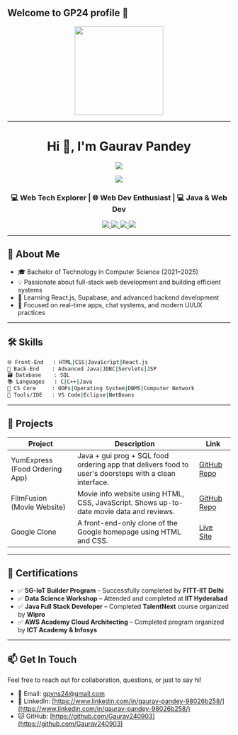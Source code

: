 ## Welcome to GP24 profile 👋

<p align="center">
  <img src="https://github.com/thompsonemerson/thompsonemerson/raw/master/cover-thompson.png" height="200"/>
</p>
<hr>
<h1 align="center">Hi 👋, I'm Gaurav Pandey</h1>
<p align="center">
  <a href="https://github.com/DenverCoder1/readme-typing-svg"><img src="https://readme-typing-svg.herokuapp.com?font=Time+New+Roman&color=%23C8BE25&size=25&center=true&vCenter=true&width=600&height=100&lines=Software+Developer;Web+Developer;Java+and+Web+Dev;Web+Tech+Explorer;Always+learning+new+things"></a>
</p>
<p align="center">
  <a href="https://gaurav240903.github.io/PortfolioWebsite2/" target="_blank">
    <img src="https://img.shields.io/badge/Portfolio-Visit-blue?style=for-the-badge&logo=internet-explorer" />
  </a>
</p>
<h3 align="center">💻 Web Tech Explorer | 🌐 Web Dev Enthusiast | 💻 Java & Web Dev</h3>
<p align="center">
  <a href="https://github.com/Gaurav240903" target="_blank">
    <img src="https://img.shields.io/badge/GitHub-Gaurav240903-181717?style=flat-square&logo=github&logoColor=white" />
  </a>
  <a href="mailto:gpvns24@gmail.com" target="_blank">
    <img src="https://img.shields.io/badge/Gmail-gpvns24@gmail.com-D14836?style=flat-square&logo=gmail&logoColor=white" />
  </a>
  <a href="https://www.linkedin.com/in/gaurav-pandey-98026b258/" target="_blank">
     <img src="https://img.shields.io/badge/LinkedIn-gauravpandey-blue?style=flat-square&logo=LinkedIn&logoColor=white" />
  </a>
  <a href="https://leetcode.com/u/Pandey51/" target="_blank">
     <img src="https://img.shields.io/badge/LeetCode-Pandey51-orange?style=flat-square&logo=LeetCode&logoColor=white" />
  </a>
</p>

---

## 🌸 About Me

- 🎓 Bachelor of Technology in Computer Science (2021–2025)
- 💡 Passionate about full-stack web development and building efficient systems
- 🧠 Learning React.js, Supabase, and advanced backend development
- 🚀 Focused on real-time apps, chat systems, and modern UI/UX practices

---

## 🛠 Skills

```bash
🌐 Front-End   : HTML|CSS|JavaScript|React.js
🔧 Back-End    : Advanced Java|JDBC|Servlets|JSP
🗃️ Database    : SQL
📚 Languages   : C|C++|Java
🧠 CS Core     : OOPs|Operating System|DBMS|Computer Network
🧰 Tools/IDE   : VS Code|Eclipse|NetBeans
```
------

## 🚀 Projects

| Project                     | Description                                                                                                   | Link                                                                                      |
|-----------------------------|---------------------------------------------------------------------------------------------------------------|-------------------------------------------------------------------------------------------|
| YumExpress (Food Ordering App) | Java + gui prog + SQL food ordering app that delivers food to user's doorsteps with a clean interface.                                                   | [GitHub Repo](https://github.com/Gaurav240903/YumXpress2/tree/master)                |
| FilmFusion (Movie Website)     | Movie info website using HTML, CSS, JavaScript. Shows up-to-date movie data and reviews.                                          | [GitHub Repo](https://github.com/Gaurav240903/Movie-Website)             |
| Google Clone         |  A front-end-only clone of the Google homepage using HTML and CSS.                                          | [Live Site](https://gaurav240903.github.io/Google-clone-Website/)          |

---

## 📜 Certifications

- ✅ **5G-IoT Builder Program** – Successfully completed by **FITT-IIT Delhi**
- ✅ **Data Science Workshop** – Attended and completed at **IIT Hyderabad**
- ✅ **Java Full Stack Developer** – Completed **TalentNext** course organized by **Wipro**
- ✅ **AWS Academy Cloud Architecting** – Completed program organized by **ICT Academy & Infosys**

----------------

## 📫 Get In Touch

Feel free to reach out for collaboration, questions, or just to say hi!

- 📧 Email: gpvns24@gmail.com  
- 🔗 LinkedIn: [https://www.linkedin.com/in/gaurav-pandey-98026b258/](https://www.linkedin.com/in/gaurav-pandey-98026b258/)  
- 🐱 GitHub: [https://github.com/Gaurav240903](https://github.com/Gaurav240903)  
